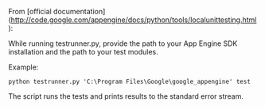 From [official documentation] (http://code.google.com/appengine/docs/python/tools/localunittesting.html):

While running testrunner.py, provide the path to your App Engine SDK installation and the path to your test modules.

Example:     
    
    python testrunner.py 'C:\Program Files\Google\google_appengine' test

The script runs the tests and prints results to the standard error stream.
